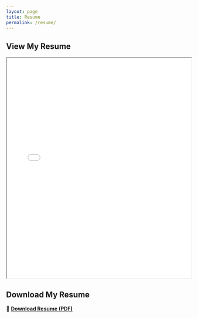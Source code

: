 ```yaml
---
layout: page
title: Resume
permalink: /resume/
---
```


## View My Resume
<iframe src="/assets/resume.pdf" width="100%" height="600px"></iframe>

## Download My Resume
📄 **[Download Resume (PDF)](/assets/resume.pdf)**
